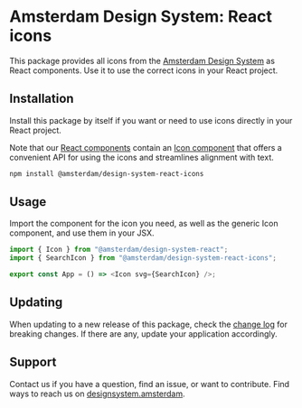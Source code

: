 <!-- @license CC0-1.0 -->

# Amsterdam Design System: React icons

This package provides all icons from the [Amsterdam Design System](https://designsystem.amsterdam) as React components.
Use it to use the correct icons in your React project.

## Installation

Install this package by itself if you want or need to use icons directly in your React project.

Note that our [React components](https://www.npmjs.com/package/@amsterdam/design-system-react) contain an [Icon component](https://designsystem.amsterdam/?path=/docs/components-media-icon--docs) that offers a convenient API for using the icons and streamlines alignment with text.

```sh
npm install @amsterdam/design-system-react-icons
```

## Usage

Import the component for the icon you need, as well as the generic Icon component, and use them in your JSX.

```js
import { Icon } from "@amsterdam/design-system-react";
import { SearchIcon } from "@amsterdam/design-system-react-icons";

export const App = () => <Icon svg={SearchIcon} />;
```

## Updating

When updating to a new release of this package, check the [change log](https://github.com/Amsterdam/design-system/blob/develop/proprietary/react-icons/CHANGELOG.md) for breaking changes.
If there are any, update your application accordingly.

## Support

Contact us if you have a question, find an issue, or want to contribute.
Find ways to reach us on [designsystem.amsterdam](https://designsystem.amsterdam/?path=/docs/docs-introduction--docs#send-a-message).
